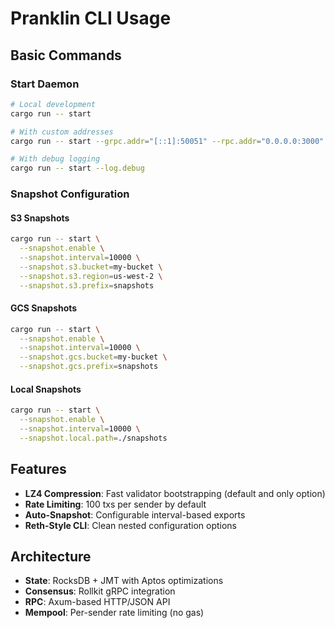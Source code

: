 # Pranklin CLI Usage

## Basic Commands

### Start Daemon
```bash
# Local development
cargo run -- start

# With custom addresses
cargo run -- start --grpc.addr="[::1]:50051" --rpc.addr="0.0.0.0:3000"

# With debug logging
cargo run -- start --log.debug
```

### Snapshot Configuration

#### S3 Snapshots
```bash
cargo run -- start \
  --snapshot.enable \
  --snapshot.interval=10000 \
  --snapshot.s3.bucket=my-bucket \
  --snapshot.s3.region=us-west-2 \
  --snapshot.s3.prefix=snapshots
```

#### GCS Snapshots  
```bash
cargo run -- start \
  --snapshot.enable \
  --snapshot.interval=10000 \
  --snapshot.gcs.bucket=my-bucket \
  --snapshot.gcs.prefix=snapshots
```

#### Local Snapshots
```bash
cargo run -- start \
  --snapshot.enable \
  --snapshot.interval=10000 \
  --snapshot.local.path=./snapshots
```

## Features

- **LZ4 Compression**: Fast validator bootstrapping (default and only option)
- **Rate Limiting**: 100 txs per sender by default
- **Auto-Snapshot**: Configurable interval-based exports
- **Reth-Style CLI**: Clean nested configuration options

## Architecture

- **State**: RocksDB + JMT with Aptos optimizations
- **Consensus**: Rollkit gRPC integration
- **RPC**: Axum-based HTTP/JSON API
- **Mempool**: Per-sender rate limiting (no gas)
